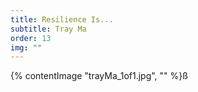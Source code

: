 ```yaml
---
title: Resilience Is...
subtitle: Tray Ma
order: 13
img: ""
---
```


{% contentImage "trayMa_1of1.jpg", "" %}ß
